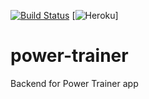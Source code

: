 [![Build Status](https://travis-ci.org/xcesco/power-trainer.svg?branch=master)](https://travis-ci.org/xcesco/power-trainer)
[![Heroku](https://heroku-badge.herokuapp.com/?app=heroku-badge)]

# power-trainer
Backend for Power Trainer app

